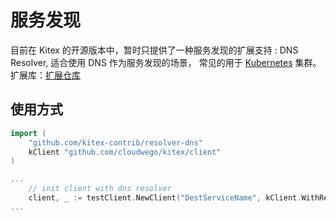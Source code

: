 # 服务发现

目前在 Kitex 的开源版本中，暂时只提供了一种服务发现的扩展支持 : DNS Resolver, 适合使用 DNS 作为服务发现的场景， 常见的用于 [Kubernetes](https://kubernetes.io/) 集群。
扩展库：[扩展仓库](https://github.com/kitex-contrib)

## 使用方式

```go
import (
    "github.com/kitex-contrib/resolver-dns"
    kClient "github.com/cloudwego/kitex/client"
)

...
    // init client with dns resolver
	client, _ := testClient.NewClient("DestServiceName", kClient.WithResolver(dns.NewDNSResolver()))
...
```
